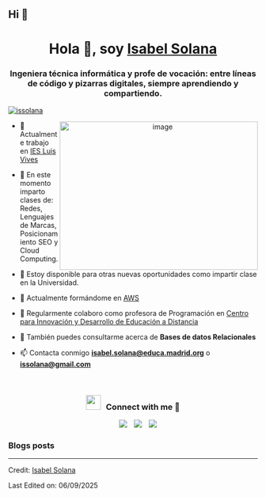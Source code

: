 ## Hi 👋

<!--
**ISABELSOLANA-teach/isabelsolana-teach** is a ✨ _special_ ✨ repository because its `README.md` (this file) appears on your GitHub profile.

Here are some ideas to get you started:

- 🔭 I’m currently working on ...
- 🌱 I’m currently learning ...
- 👯 I’m looking to collaborate on ...
- 🤔 I’m looking for help with ...
- 💬 Ask me about ...
- 📫 How to reach me: ...
- 😄 Pronouns: ...
- ⚡ Fun fact: ...
-->
<h1 align="center">Hola 👋, soy <a href="https://100rabhcsmc.github.io/Me.io/" target="blank">
Isabel Solana</a></h1>
<h3 align="center">Ingeniera técnica informática y profe de vocación: entre líneas de código y pizarras digitales, siempre aprendiendo y compartiendo.</h3>

<!-- <p align="left"> <img src="https://komarev.com/ghpvc/?username=100rabhcsmc&label=Profile%20views&color=0e75b6&style=flat" alt="100rabhcsmc" /> </p> -->

<p align="left"> <a href="https://twitter.com/issolana" target="blank"><img src="https://img.shields.io/twitter/follow/issolana?logo=twitter&style=for-the-badge" alt="issolana" /></a> </p>

<a target="_blank" align="center">
 <!-- <img align="right" top="500" height="300" width="400" alt="GIF" src="https://media.giphy.com/media/SWoSkN6DxTszqIKEqv/giphy.gif"> -->
	<img align="right" top="500" width="400" height="300" alt="image" src="https://i.pinimg.com/1200x/4a/79/f2/4a79f2017ec7a9e39f39d0065b9f4556.jpg" />

</a>

- 🔭 Actualmente trabajo en <a href="https://www.iesluisvives.es/" target="blank">IES Luis Vives</a>

- 🌱 En este momento imparto clases de: Redes, Lenguajes de Marcas, Posicionamiento SEO y Cloud Computing.

- 🤝 Estoy disponible para otras nuevas oportunidades como impartir clase en la Universidad.

- 🌱 Actualmente formándome en  <a href="[https://github.com/100rabhcsmc/100DaysOfSwift](https://aws.amazon.com/es/)" target="blank">AWS</a>

- 📝 Regularmente colaboro como profesora de Programación en <a href="https://www.educacionfpydeportes.gob.es/mc/cidead/el-cidead.html" target="blank"> Centro para Innovación y Desarrollo de Educación a Distancia </a>

- 💬 También puedes consultarme acerca de  **Bases de datos Relacionales**

- 📫 Contacta conmigo **isabel.solana@educa.madrid.org** o **issolana@gmail.com**

<!-- - 📄 Know about my experiences <a href="https://github.com/100rabhcsmc/Me.io/blob/master/01SaurabhChavanReactNativeResume.pdf" target="blank">Resume</a> -->
<br/>
<h3 align="center" > <img src="https://media.giphy.com/media/iY8CRBdQXODJSCERIr/giphy.gif" width="30" height="30" style="margin-right: 10px;">Connect with me 🤝 </h3>

<p align="center">

 <div align="center"  class="icons-social" style="margin-left: 10px;">
        <a style="margin-left: 10px;"  target="_blank" href="https://www.linkedin.com/in/isabel-maria-solana-lumbreras-a7531b59/">
			<img src="https://img.icons8.com/doodle/40/000000/linkedin--v2.png"></a>
        <a style="margin-left: 10px;" target="_blank" href="https://github.com/isabelsolana-teach">
		<img src="https://img.icons8.com/doodle/40/000000/github--v1.png"></a>
<!--		<a style="margin-left: 10px;" target="_blank" href="https://stackoverflow.com/users/12053852/saurabh-chavan?tab=profile">
				<img src="https://img.icons8.com/external-tal-revivo-color-tal-revivo/40/000000/external-stack-overflow-is-a-question-and-answer-site-for-professional-logo-color-tal-revivo.png"></a>
	   <a style="margin-left: 10px;" target="_blank" href="https://dev.to/100rabhcsmc">
					<img src="https://img.icons8.com/external-sketchy-juicy-fish/0.6x/external-blog-online-services-sketchy-sketchy-juicy-fish.png"></a> -->
 <!--       <a style="margin-left: 10px;" target="_blank" href="https://instagram.com/chabelagood">
			<img src="https://img.icons8.com/doodle/40/000000/instagram-new--v2.png"></a> -->
		<a style="margin-left: 10px;" target="_blank" href="https://twitter.com/chabela0310">
			<img src="https://img.icons8.com/doodle/1x/twitter-squared--v2.png" ></a>
	<!--	<a style="margin-left: 10px;" target="_blank" href="https://www.youtube.com/channel/UC-ZdNkKNHC6KguDqNFKO2Nw?view_as=subscriber">
				<img src="https://img.icons8.com/doodle/1x/youtube--v2.png" ></a> -->
	<!--	<a style="margin-left: 5px;" target="_blank" href="https://github.com/100rabhcsmc/Me.io/blob/master/01SaurabhChavanReactNativeResume.pdf">
					<img src="https://img.icons8.com/plasticine/0.5x/resume.png" ></a> -->
      </div>

</p>

### Blogs posts

<!-- BLOG-POST-LIST:START -->

<!-- - [Download Instagram profile picture using python](https://dev.to/100rabhcsmc/instagram-profile-picture-download-using-python-n2j)
- [Convert a image to sketch using python](https://dev.to/100rabhcsmc/convert-a-image-to-sketch-using-python-3ip1)
- [Upload your project/files in GitHub using commands](https://dev.to/100rabhcsmc/upload-your-project-files-in-github-using-commands-1hn8) -->
<!-- BLOG-POST-LIST:END -->

---

Credit: [Isabel Solana](https://github.com/isabelsolana-teach)

Last Edited on: 06/09/2025
